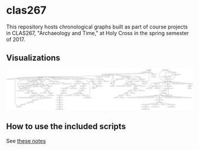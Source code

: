 # clas267

This repository hosts chronological graphs built as part of course projects in CLAS267, "Archaeology and Time," at Holy Cross in the spring semester of 2017.



## Visualizations

![Network of relations](imgs/network.png)


## How to use the included scripts

See [these notes](./generate-how-to.md)
